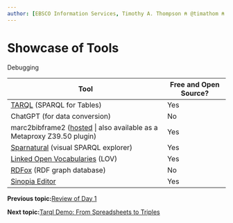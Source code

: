 ```yaml
---
author: [EBSCO Information Services, Timothy A. Thompson ⍝ @timathom ⍝ @timathom@indieweb.social]
---
```


# Showcase of Tools

Debugging

|**Tool**|**Free and Open Source?**|
|--------|-------------------------|
|[TARQL](https://github.com/tarql/tarql) \(SPARQL for Tables\)|Yes|
|ChatGPT \(for data conversion\)|No|
|marc2bibframe2 \([hosted](https://id.loc.gov/tools/bibframe/comparebf-lccn/86197491.txt) \| also available as a Metaproxy Z39.50 plugin\)|Yes|
|[Sparnatural](https://sparnatural.eu/) \(visual SPARQL explorer\)|Yes|
|[Linked Open Vocabularies](https://lov.linkeddata.es/) \(LOV\)|Yes|
|[RDFox](https://www.oxfordsemantic.tech/product?gclid=CjwKCAjw-IWkBhBTEiwA2exyO3IW0o4MasABAX8WsOz8y2ZzQnV1h_DEP89tITeGzT8nsVafxFYT8RoCPIEQAvD_BwE) \(RDF graph database\)|No|
|[Sinopia Editor](https://sinopia.io/)|Yes|

**Previous topic:**[Review of Day 1](../../day_2/lesson_0/review_of_day_1.md)

**Next topic:**[Tarql Demo: From Spreadsheets to Triples](../../day_2/lesson_1/tarql_demo.md)

